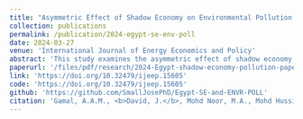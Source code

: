 ```yaml
---
title: "Asymmetric Effect of Shadow Economy on Environmental Pollution on Egypt: Evidence from Bootstrap NARDL Technique"
collection: publications
permalink: /publication/2024-egypt-se-env-poll
date: 2024-03-27
venue: 'International Journal of Energy Economics and Policy'
abstract: 'This study examines the asymmetric effect of shadow economy on environmental pollution in Egypt during the 1970 and 2022 period. Using the bootstrap nonlinear autoregressive distributed lag (NARDL) bounds-testing approach, the study presents evidence of nonlinear cointegrating relationship between environmental degradation (carbon emission) and shadow economic activities (alongside globalisation, urbanisation, GDP per capita, and industrial growth). In addition, the results demonstrate that the impact of shadow economy (SE) on environmental pollution (ENV) is nonlinear, with the positive shock in shadow economy promoting environmental degradation and negative shocks promoting environmental quality, both in the short- and long-run. However, the study discovered that the magnitude of the impact of the SE on ENV is larger in the short-run. This is further validated by the dynamic ARDL simulation technique which demonstrates that the immediate effect of the SE on ENV is large. Additionally, the results suggest that income growth, urbanisation, and industrial growth are important drivers of environmental pollution. Therefore, the study recommends the adoption, and most importantly, implementation, of policies and strategies geared towards reducing the shadow economy, and consequently environmental pollution.'
paperurl: '/files/pdf/research/2024-Egypt-shadow-economy-pollution-paper.pdf'
link: 'https://doi.org/10.32479/ijeep.15605'
code: 'https://doi.org/10.32479/ijeep.15605'
github: 'https://github.com/SmallJosePhD/Egypt-SE-and-ENVR-POLL'
citation: 'Gamal, A.A.M., <b>David, J.</b>, Mohd Noor, M.A., Mohd Hussin, M.Y. & Viswanathan, K.K. (2024). &quot;Asymmetric Effect of Shadow Economy on Environmental Pollution on Egypt: Evidence from Bootstrap NARDL Technique&quot;. <i>International Journal of Energy Economics and Policy</i>, <I>14</i>(3), 1-10. doi: doi.org/10.32479/ijeep.15605'
---
```

